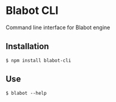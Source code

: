 # Blabot CLI

Command line interface for Blabot engine


## Installation

    $ npm install blabot-cli

## Use

    $ blabot --help
